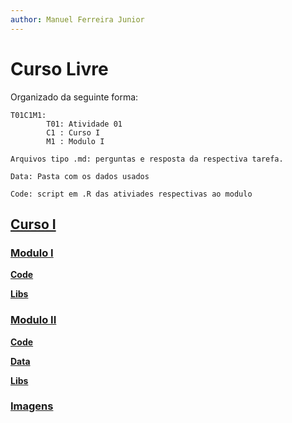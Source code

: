 ```yaml
---
author: Manuel Ferreira Junior
---
```

# Curso Livre
Organizado da seguinte forma:

~~~
T01C1M1:
        T01: Atividade 01
        C1 : Curso I
        M1 : Modulo I

Arquivos tipo .md: perguntas e resposta da respectiva tarefa.

Data: Pasta com os dados usados

Code: script em .R das ativiades respectivas ao modulo
~~~

## [Curso I](https://github.com/Manuelfjr/CursoLivre/tree/master/Curso01)

### [Modulo I](https://github.com/Manuelfjr/CursoLivre/tree/master/Curso01/Modulo%20I)
**[Code](https://github.com/Manuelfjr/CursoLivre/tree/master/Curso01/Modulo%20II/code)**

**[Libs](https://github.com/Manuelfjr/CursoLivre/tree/master/Curso01/Modulo%20I/libs)**

### [Modulo II](https://github.com/Manuelfjr/CursoLivre/tree/master/Curso01/Modulo%20II)
**[Code](https://github.com/Manuelfjr/CursoLivre/tree/master/Curso01/Modulo%20II/code)**

**[Data](https://github.com/Manuelfjr/CursoLivre/tree/master/Curso01/Modulo%20II/data)**

**[Libs](https://github.com/Manuelfjr/CursoLivre/tree/master/Curso01/Modulo%20II/libs)**

### [Imagens](https://github.com/Manuelfjr/CursoLivre/tree/master/Curso01/imagens)